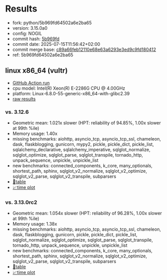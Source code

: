 # Results

- fork: python/5b969fd64502a6e2ba65
- version: 3.15.0a0
- config: NOGIL
- commit hash: [5b969fd](https://github.com/python/cpython/commit/5b969fd)
- commit date: 2025-07-15T11:56:42+02:00
- commit merge base: [c89a66feb12110e68e63a6293e3ed9c9fd180412](https://github.com/python/cpython/commit/c89a66feb12110e68e63a6293e3ed9c9fd180412)
- ref: 5b969fd64502a6e2ba65

## linux x86_64 (vultr)

- [GitHub Action run](https://github.com/facebookexperimental/free-threading-benchmarking/actions/runs/16295052533)
- cpu model: Intel(R) Xeon(R) E-2286G CPU @ 4.00GHz
- platform: Linux-6.8.0-55-generic-x86_64-with-glibc2.39
- [raw results](bm-20250715-vultr-x86_64-python-5b969fd64502a6e2ba65-3.15.0a0-5b969fd.json)

### vs. 3.12.6

- Geometric mean: 1.021x slower (HPT: reliability of 94.85%, 1.00x slower at 99th %ile)
- Memory usage: 1.40x
- missing benchmarks: aiohttp, asyncio_tcp, asyncio_tcp_ssl, chameleon, dask, flaskblogging, gunicorn, mypy2, pickle, pickle_dict, pickle_list, sqlalchemy_declarative, sqlalchemy_imperative, sqlglot_normalize, sqlglot_optimize, sqlglot_parse, sqlglot_transpile, tornado_http, unpack_sequence, unpickle, unpickle_list
- new benchmarks: connected_components, k_core, many_optionals, shortest_path, sphinx, sqlglot_v2_normalize, sqlglot_v2_optimize, sqlglot_v2_parse, sqlglot_v2_transpile, subparsers
- [📄table](bm-20250715-vultr-x86_64-python-5b969fd64502a6e2ba65-3.15.0a0-5b969fd-vs-3.12.6.md)
- [📈time plot](bm-20250715-vultr-x86_64-python-5b969fd64502a6e2ba65-3.15.0a0-5b969fd-vs-3.12.6.svg)

### vs. 3.13.0rc2

- Geometric mean: 1.054x slower (HPT: reliability of 96.28%, 1.00x slower at 99th %ile)
- Memory usage: 1.38x
- missing benchmarks: aiohttp, asyncio_tcp, asyncio_tcp_ssl, chameleon, dask, flaskblogging, gunicorn, pickle, pickle_dict, pickle_list, sqlglot_normalize, sqlglot_optimize, sqlglot_parse, sqlglot_transpile, tornado_http, unpack_sequence, unpickle, unpickle_list
- new benchmarks: connected_components, k_core, many_optionals, shortest_path, sphinx, sqlglot_v2_normalize, sqlglot_v2_optimize, sqlglot_v2_parse, sqlglot_v2_transpile, subparsers
- [📄table](bm-20250715-vultr-x86_64-python-5b969fd64502a6e2ba65-3.15.0a0-5b969fd-vs-3.13.0rc2.md)
- [📈time plot](bm-20250715-vultr-x86_64-python-5b969fd64502a6e2ba65-3.15.0a0-5b969fd-vs-3.13.0rc2.svg)


